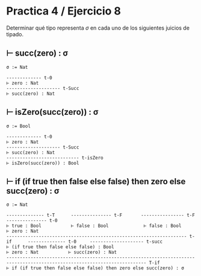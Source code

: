 # Practica 4 / Ejercicio 8  
Determinar qué tipo representa $\sigma$ en cada uno de los siguientes juicios de tipado.  
## ⊢ succ(zero) : σ
```
σ := Nat

------------- t-0
⊢ zero : Nat
-------------------- t-Succ
⊢ succ(zero) : Nat
```
## ⊢ isZero(succ(zero)) : σ  
```
σ := Bool

------------- t-0
⊢ zero : Nat
-------------------- t-Succ
⊢ succ(zero) : Nat
--------------------------- t-isZero
⊢ isZero(succ(zero)) : Bool 
```
## ⊢ if (if true then false else false) then zero else succ(zero) : σ
```
σ := Nat

-------------- t-T      --------------- t-F       ---------------- t-F                               --------------- t-0
⊢ true : Bool           ⊢ false : Bool             ⊢ false : Bool                                     ⊢ zero : Nat
------------------------------------------------------------------- t-if      -------------- t-0     -------------------- t-succ
⊢ (if true then false else false) : Bool                                       ⊢ zero : Nat           ⊢ succ(zero) : Nat
-------------------------------------------------------------------------------------------------------------------------- T-if
⊢ if (if true then false else false) then zero else succ(zero) : σ
```
